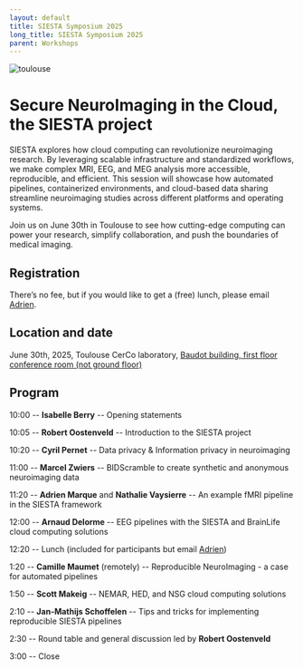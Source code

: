 ```yaml
---
layout: default
title: SIESTA Symposium 2025
long_title: SIESTA Symposium 2025
parent: Workshops
---
```

![toulouse](https://github.com/user-attachments/assets/e4f0aa48-d37a-4c58-913e-e48068f168da)

Secure NeuroImaging in the Cloud, the SIESTA project
============================
SIESTA explores how cloud computing can revolutionize neuroimaging research. By leveraging scalable infrastructure and standardized workflows, we make complex MRI, EEG, and MEG analysis more accessible, reproducible, and efficient. This session will showcase how automated pipelines, containerized environments, and cloud-based data sharing streamline neuroimaging studies across different platforms and operating systems.

Join us on June 30th in Toulouse to see how cutting-edge computing can power your research, simplify collaboration, and push the boundaries of medical imaging.

Registration
---------------------
There’s no fee, but if you would like to get a (free) lunch, please email [Adrien](mailto:adrien.romain.marque@gmail.com). 

Location and date
-------
June 30th, 2025, Toulouse CerCo laboratory, [Baudot building, first floor conference room (not ground floor)](https://cerco.cnrs.fr/en/visit-us/)

Program
--------
10:00 -- **Isabelle Berry** -- Opening statements

10:05 -- **Robert Oostenveld** -- Introduction to the SIESTA project

10:20 -- **Cyril Pernet** -- Data privacy & Information privacy in neuroimaging

11:00 -- **Marcel Zwiers** -- BIDScramble to create synthetic and anonymous neuroimaging data

11:20 -- **Adrien Marque** and **Nathalie Vaysierre** -- An example fMRI pipeline in the SIESTA framework

12:00 -- **Arnaud Delorme** -- EEG pipelines with the SIESTA and BrainLife cloud computing solutions

12:20 -- Lunch (included for participants but email [Adrien](mailto:adrien.romain.marque@gmail.com))

1:20 -- **Camille Maumet** (remotely) -- Reproducible NeuroImaging - a case for automated pipelines

1:50 -- **Scott Makeig** -- NEMAR, HED, and NSG cloud computing solutions

2:10 -- **Jan-Mathijs Schoffelen** -- Tips and tricks for implementing reproducible SIESTA pipelines

2:30 -- Round table and general discussion led by **Robert Oostenveld**

3:00 -- Close
